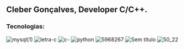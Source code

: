 ## Cleber Gonçalves, Developer C/C++.

### Tecnologias: 



![mysql(1)](https://github.com/Cleber-git/Cleber-git/assets/109536047/79db7297-7f6b-43e2-a588-caccb59eb138)
![letra-c](https://github.com/Cleber-git/Cleber-git/assets/109536047/e4d58178-1104-448a-955a-0b02d74ccc83)
![c-](https://github.com/Cleber-git/Cleber-git/assets/109536047/aa9d9250-55a1-450a-a02c-44f3bab6d59d)
![python](https://github.com/Cleber-git/Cleber-git/assets/109536047/f8b5e4da-0d4a-4eb7-b7d1-3b7b7f8f049a)
![5968267](https://github.com/Cleber-git/Cleber-git/assets/109536047/734d1070-8168-4230-8033-c0bdd675497d)
![Sem título](https://github.com/Cleber-git/Cleber-git/assets/109536047/2b862b04-1c43-4d06-9572-96822185d395)
![50_22](https://github.com/Cleber-git/Cleber-git/assets/109536047/87eb2252-842d-43af-a5cc-c0001404065c)





<!---
Cleber-git/Cleber-git is a ✨ special ✨ repository because its `README.md` (this file) appears on your GitHub profile.
You can click the Preview link to take a look at your changes.
--->
